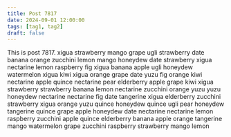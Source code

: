 ```yaml
---
title: Post 7817
date: 2024-09-01 12:00:00
tags: [tag1, tag2]
draft: false
---
```

This is post 7817.
xigua
strawberry
mango
grape
ugli
strawberry
date
banana
orange
zucchini
lemon
mango
honeydew
date
strawberry
xigua
nectarine
lemon
raspberry
fig
xigua
banana
apple
ugli
honeydew
watermelon
xigua
kiwi
xigua
orange
grape
date
yuzu
fig
orange
kiwi
nectarine
apple
quince
nectarine
pear
elderberry
apple
grape
kiwi
xigua
strawberry
strawberry
banana
lemon
nectarine
zucchini
orange
yuzu
yuzu
honeydew
nectarine
nectarine
fig
date
tangerine
xigua
elderberry
zucchini
strawberry
xigua
orange
yuzu
quince
honeydew
quince
ugli
pear
honeydew
tangerine
quince
grape
apple
honeydew
date
nectarine
nectarine
lemon
raspberry
zucchini
apple
quince
elderberry
banana
apple
orange
tangerine
mango
watermelon
grape
zucchini
raspberry
strawberry
mango
lemon
